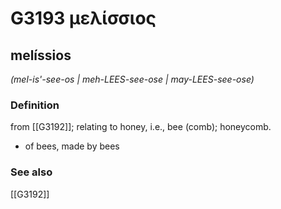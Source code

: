 # G3193 μελίσσιος

## melíssios

_(mel-is'-see-os | meh-LEES-see-ose | may-LEES-see-ose)_

### Definition

from [[G3192]]; relating to honey, i.e., bee (comb); honeycomb.

- of bees, made by bees

### See also

[[G3192]]

